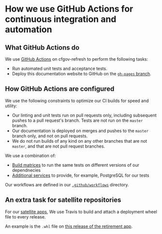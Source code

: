# How we use GitHub Actions for continuous integration and automation

## What GitHub Actions do
We use [GitHub Actions](https://help.github.com/en/articles/about-github-actions) on cfgov-refresh to perform the following tasks:

- Run automated unit tests and acceptance tests.
- Deploy this documentation website to GitHub on the [`gh-pages` branch](https://github.com/cfpb/cfgov-refresh/tree/gh-pages).

## How GitHub Actions are configured
We use the following constraints to optimize our CI builds for speed and utility:

- Our linting and unit tests run on pull requests only, including subsequent pushes to a pull request's branch. Tests are not run on the `master` branch.
- Our documentation is deployed on merges and pushes to the `master` branch only, and not on pull requests.
- We do not run builds of any kind on any other branches that are not `master`, and that are not pull request branches.

We use a combination of:

- [Build matrices](https://help.github.com/en/articles/workflow-syntax-for-github-actions#jobsjob_idstrategymatrix) to run the same tests on different versions of our dependnecies
- [Additional services](https://help.github.com/en/articles/workflow-syntax-for-github-actions#jobsjob_idservices) to provide, for example, PostgreSQL for our tests

Our workflows are defined in our [`.github/workflows`](https://github.com/cfpb/cfgov-refresh/tree/master/.github/workflows) directory.

## An extra task for satellite repositories
For our [satellite apps](../related-projects/#satellite-apps), We use Travis to build and attach a deployment wheel file to every release.

An example is the `.whl` file on [this release of the retirement app](https://github.com/cfpb/retirement/releases/tag/0.7.6).
